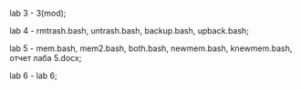 lab 3 - 3(mod);

lab 4 - rmtrash.bash, untrash.bash, backup.bash, upback.bash;

lab 5 - mem.bash, mem2.bash, both.bash, newmem.bash, knewmem.bash, отчет лаба 5.docx;

lab 6 - lab 6;

